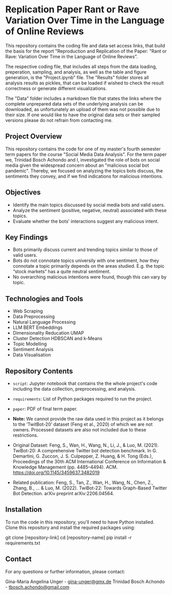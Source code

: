 # Replication Paper Rant or Rave Variation Over Time in the Language of Online Reviews

This repository contains the coding file and data set access links, that build the basis for the report "Reproduction and Replication of the Paper:  "Rant or Rave: Variation Over Time in  the Language of Online Reviews". 

The respective coding file, that includes all steps from the data loading, preperation, sampling, and analysis, as well as the table and figure generation, is the "Project.ipynb" file. The "Results" folder stores all analysis results as pickles, that can be loaded if wished to check the result correctness or generate different visualizations. 

The "Data" folder includes a markdown file that states the links where the complete unprepared data sets of the underlying analysis can be downloaded, as unfortunately an upload of them was not possible due to their size. If one would like to have the original data sets or their sampled versions please do not refrain from contacting me.




## Project Overview
This repository contains the code for one of my master's fourth semester term papers for the course "Social Media Data Analysis". For the term paper we, Trinidad Bosch Achondo and I, investigated the role of bots on social media given the widespread concern about an "malicious social bot pandemic". Thereby, we focused on analyzing the topics bots discuss, the sentiments they convey, and if we find indications for malicious intentions.

## Objectives
- Identify the main topics discussed by social media bots and valid users.
- Analyze the sentiment (positive, negative, neutral) associated with these topics.
- Evaluate whether the bots' interactions suggest any malicious intent.

## Key Findings
- Bots primarily discuss current and trending topics similar to those of valid users.
- Bots do not connotate topics universily with one sentiment, how they connotate a topic primarily depends on the areas studied. E.g. the topic “stock markets” has a quite neutral sentiment.
- No overarching malicious intentions were found, though this can vary by topic.

## Technologies and Tools
- Web Scraping
- Data Preprocessing
- Natural Language Processing
- LLM BERT Embeddings
- Dimensionality Reducation UMAP
- Cluster Detection HDBSCAN and k-Means 
- Topic Modelling
- Sentiment Analysis
- Data Visualisation

## Repository Contents
- `script`: Jupyter notebook that contains the the whole project's code including the data collection, preprocessing, and analysis.
- `requirements`: List of Python packages required to run the project.
- `paper`: PDF of final term paper.

- **Note:** We cannot provide the raw data used in this project as it belongs to the ‘TwitBot-20’ dataset (Feng et al., 2020) of which we are not owners. Processed datasets are also not included due to these restrictions.
-  Original Dataset: Feng, S., Wan, H., Wang, N., Li, J., & Luo, M. (2021). TwiBot-20: A comprehensive Twitter bot detection benchmark. In G. Demartini, G. Zuccon, J. S. Culpepper, Z. Huang, & H. Tong (Eds.), Proceedings of the 30th ACM International Conference on Information & Knowledge Management (pp. 4485–4494). ACM. https://doi.org/10.1145/3459637.3482019
-  Related publication: Feng, S., Tan, Z., Wan, H., Wang, N., Chen, Z., Zhang, B., ... & Luo, M. (2022). TwiBot-22: Towards Graph-Based Twitter Bot Detection. arXiv preprint arXiv:2206.04564.

## Installation
To run the code in this repository, you'll need to have Python installed. Clone this repository and install the required packages using:

git clone [repository-link]
cd [repository-name]
pip install -r requirements.txt

## Contact
For any questions or further information, please contact:

Gina-Maria Angelina Unger - gina-unger@gmx.de
Trinidad Bosch Achondo - tbosch.achondo@gmail.com
